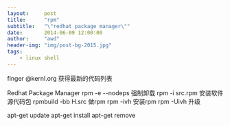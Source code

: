 ```yaml
---
layout:     post
title:      "rpm"
subtitle:   "\"redhat package manager\""
date:       2014-06-09 12:00:00
author:     "awd"
header-img: "img/post-bg-2015.jpg"
tags:
    - linux shell
---
```


finger @kernl.org			获得最新的代码列表


Redhat Package Manager 
rpm -e --nodeps 			强制卸载
rpm -i src.rpm  			安装软件源代码包
rpmbuild -bb H.src			做rpm
rpm -ivh					安装rpm
rpm -Uivh					升级



apt-get update
apt-get install 
apt-get remove
